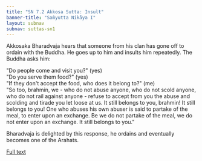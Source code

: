 ```yaml
---
title: "SN 7.2 Akkosa Sutta: Insult"
banner-title: "Saṁyutta Nikāya I" 
layout: subnav 
subnav: suttas-sn1
---
```


Akkosaka Bharadvaja hears that someone from his clan has gone off to ordain with the Buddha. He goes up to him and insults him repeatedly. The Buddha asks him:  

"Do people come and visit you?" (yes)  
"Do you serve them food?" (yes)  
"If they don't accept the food, who does it belong to?" (me)  
"So too, brahmin, we - who do not abuse anyone, who do not scold anyone, who do not rail against anyone - refuse to accept from you the abuse and scolding and tirade you let loose at us. It still belongs to you, brahmin! It still belongs to you! One who abuses his own abuser is said to partake of the meal, to enter upon an exchange. Be we do not partake of the meal, we do not enter upon an exchange. It still belongs to you."  

Bharadvaja is delighted by this response, he ordains and eventually becomes one of the Arahats.

[Full text](https://www.dhammatalks.org/suttas/SN/SN7_2.html)
